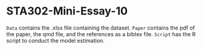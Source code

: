 # STA302-Mini-Essay-10
`Data` contains the .xlsx file containing the dataset. `Paper` contains the pdf of the paper, the qmd file, and the references as a bibtex file. `Script` has the R script to conduct the model estimation. 
